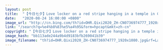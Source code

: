 ```yaml
---
layout: post
title:  "【今日七夕】Love locker on a red stripe hanging in a temple in Chengdu, China © Philippe LEJEANVRE/Getty Images"
date:   "2020-08-24 16:00:00 +0800"
image_url: "http://cn.bing.com/th?id=OHR.Qixi2020_ZH-CN0736974777_1920x1080.jpg&rf=LaDigue_1920x1080.jpg&pid=hp"
link: "/search?q=%e4%b8%83%e5%a4%95&form=hpcapt&mkt=zh-cn"
copyright: "【今日七夕】Love locker on a red stripe hanging in a temple in Chengdu, China © Philippe LEJEANVRE/Getty Images"
image_hash: "bb113ade244a9b4d9183bfb269041b39"
image_filename: "th?id=OHR.Qixi2020_ZH-CN0736974777_1920x1080.jpg&rf=LaDigue_1920x1080.jpg&pid=hp"
---
```

